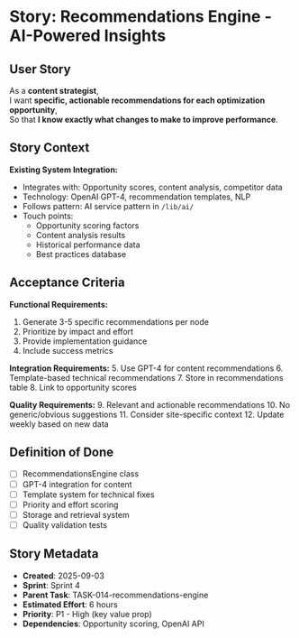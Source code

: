 # Story: Recommendations Engine - AI-Powered Insights

## User Story

As a **content strategist**,  
I want **specific, actionable recommendations for each optimization opportunity**,  
So that **I know exactly what changes to make to improve performance**.

## Story Context

**Existing System Integration:**

- Integrates with: Opportunity scores, content analysis, competitor data
- Technology: OpenAI GPT-4, recommendation templates, NLP
- Follows pattern: AI service pattern in `/lib/ai/`
- Touch points:
  - Opportunity scoring factors
  - Content analysis results
  - Historical performance data
  - Best practices database

## Acceptance Criteria

**Functional Requirements:**

1. Generate 3-5 specific recommendations per node
2. Prioritize by impact and effort
3. Provide implementation guidance
4. Include success metrics

**Integration Requirements:** 5. Use GPT-4 for content recommendations 6. Template-based technical recommendations 7. Store in recommendations table 8. Link to opportunity scores

**Quality Requirements:** 9. Relevant and actionable recommendations 10. No generic/obvious suggestions 11. Consider site-specific context 12. Update weekly based on new data

## Definition of Done

- [ ] RecommendationsEngine class
- [ ] GPT-4 integration for content
- [ ] Template system for technical fixes
- [ ] Priority and effort scoring
- [ ] Storage and retrieval system
- [ ] Quality validation tests

## Story Metadata

- **Created**: 2025-09-03
- **Sprint**: Sprint 4
- **Parent Task**: TASK-014-recommendations-engine
- **Estimated Effort**: 6 hours
- **Priority**: P1 - High (key value prop)
- **Dependencies**: Opportunity scoring, OpenAI API
